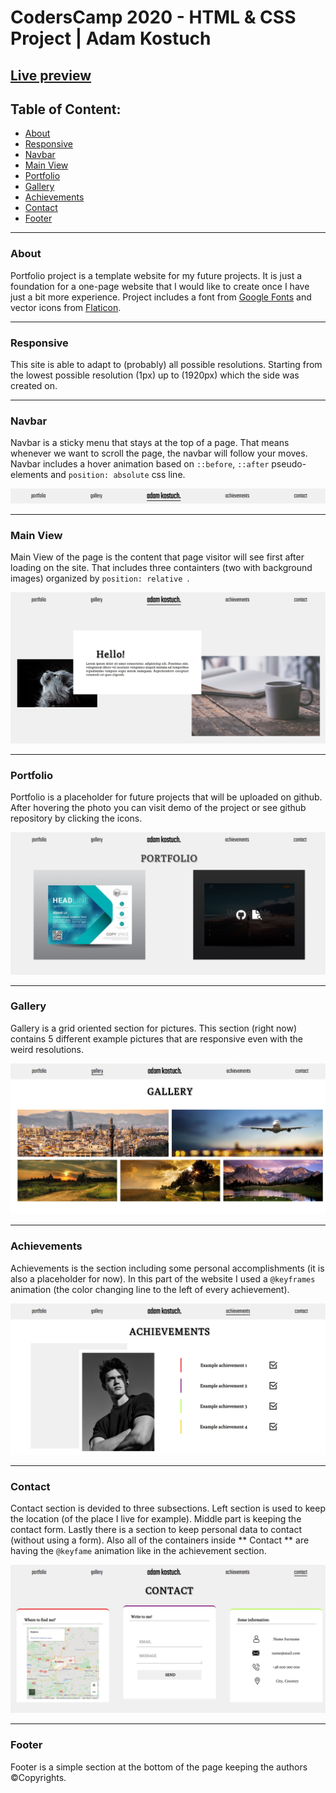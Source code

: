 # CodersCamp 2020 - HTML & CSS Project | Adam Kostuch
## [Live preview](https://adam-kostuch.github.io/CodersCamp2020.Project.HTML-CSS.BusinessCard/)

## Table of Content:
  - [About](#about)
  - [Responsive](#responsive)
  - [Navbar](#navbar)
  - [Main View](#main-view)
  - [Portfolio](#portfolio)
  - [Gallery](#gallery)
  - [Achievements](#achievements)
  - [Contact](#contact)
  - [Footer](#footer)
  
----
### About
Portfolio project is a template website for my future projects. It is just a foundation for a one-page website that I would like to create once I have just a bit more experience. Project includes a font from [Google Fonts](fonts.google.com/) and vector icons from [Flaticon](https://www.flaticon.com/).

----
### Responsive
This site is able to adapt to (probably) all possible resolutions.  Starting from the lowest possible resolution (1px) up to (1920px) which the side was created on.

----
### Navbar 
Navbar is a sticky menu that stays at the top of a page. That means whenever we want to scroll the page, the navbar will follow your moves. Navbar includes a hover animation based on ```::before```,  ```::after``` pseudo-elements and ```position: absolute``` css line.  

![navbar-image](.github/images/navbar.jpg)

----
### Main View 
Main View of the page is the content that page visitor will see first after loading on the site. That includes three containters (two with background images) organized by ```position: relative ```.  

![main-view-image](.github/images/main-view.jpg)

----
### Portfolio
Portfolio is a placeholder for future projects that will be uploaded on github. After hovering the photo you can visit demo of the project or see github repository by clicking the icons.  

![portfolio-image](.github/images/portfolio.jpg)

----
### Gallery 
Gallery is a grid oriented section for pictures. This section (right now) contains 5 different example pictures that are responsive even with the weird resolutions.  

![gallery-image](.github/images/gallery.jpg)

----
### Achievements 
Achievements is the section including some personal accomplishments (it is also a placeholder for now). In this part of the website I used a ``` @keyframes ``` animation (the color changing line to the left of every achievement).  

![achievements-image](.github/images/achievements.jpg)

----
### Contact 
Contact section is devided to three subsections. Left section is used to keep the location (of the place I live for example). Middle part is keeping the contact form.  Lastly there is a section to keep personal data to contact (without using a form). Also all of the containers inside ** Contact ** are having the ``` @keyfame ``` animation like in the achievement section.  

![contact-image](.github/images/contact.jpg)

----
### Footer
Footer is a simple section at the bottom of the page keeping the authors &copy;Copyrights. 
